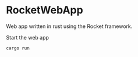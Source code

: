 # RocketWebApp

Web app written in rust using the Rocket framework.

Start the web app
```
cargo run
```
